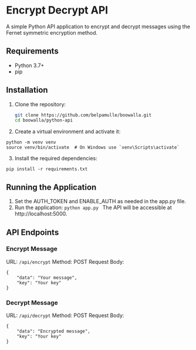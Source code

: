 # Encrypt Decrypt API

A simple Python API application to encrypt and decrypt messages using the Fernet symmetric encryption method.

## Requirements

- Python 3.7+
- pip

## Installation

1. Clone the repository:
   ```bash
   git clone https://github.com/belpamulle/boowalla.git
   cd boowalla/python-api 
   ```

2. Create a virtual environment and activate it:

```
python -m venv venv
source venv/bin/activate  # On Windows use `venv\Scripts\activate`

```

3. Install the required dependencies:

```
pip install -r requirements.txt
```

## Running the Application
1. Set the AUTH_TOKEN and ENABLE_AUTH as needed in the app.py file.
2. Run the application:
`python app.py
   `
   The API will be accessible at http://localhost:5000.

## API Endpoints

### Encrypt Message
URL: `/api/encrypt`
Method: POST
Request Body:
```
{
    "data": "Your message",
    "key": "Your key"
}

```

### Decrypt Message
URL: `/api/decrypt`
Method: POST
Request Body:
```
{
    "data": "Encrypted message",
    "key": "Your key"
}

```

